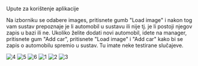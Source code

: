 Upute za korištenje aplikacije

Na izborniku se odabere images, pritisnete gumb "Load image" i nakon tog vam sustav prepoznaje je li automobil u sustavu ili nije tj. je li postoji njegov zapis u bazi ili ne.
Ukoliko želite dodati novi automobil, idete na manager, pritisnete gum "Add car", pritisnete "Load image" i "Add car" kako bi se zapis o automobilu spremio u sustav.
Tu imate neke testirane slučajeve.

![4](https://github.com/user-attachments/assets/dbaa4d06-a51d-4495-94ff-3e7e5c127423)
![5](https://github.com/user-attachments/assets/9b9485a1-fd75-498d-92f9-4c246248afe2)
![6](https://github.com/user-attachments/assets/764d7d5d-303a-4f10-b35c-41168d37b6f6)
![1](https://github.com/user-attachments/assets/709cdcf1-2125-4033-95c4-bb6b3739c65c)
![2](https://github.com/user-attachments/assets/2c094a38-7b27-4615-b7b2-7e1ed41e72b7)
![3](https://github.com/user-attachments/assets/747558e0-4492-48c4-b29e-e3d44b0c7a2f)
